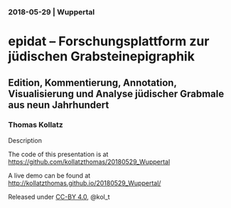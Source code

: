 ### 2018-05-29 | Wuppertal

# epidat – Forschungsplattform zur jüdischen Grabsteinepigraphik

## Edition, Kommentierung, Annotation, Visualisierung und Analyse jüdischer Grabmale aus neun Jahrhundert

### Thomas Kollatz

Description

The code of this presentation is at https://github.com/kollatzthomas/20180529_Wuppertal

A live demo can be found at http://kollatzthomas.github.io/20180529_Wuppertal/

Released under [CC-BY 4.0](https://creativecommons.org/licenses/by/4.0/), @kol_t
